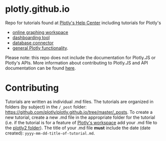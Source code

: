 # plotly.github.io
Repo for tutorials found at [Plotly's Help Center](http://help.plot.ly/) including tutorials for Plotly's 
- [online graphing workspace](http://help.plot.ly/tutorials/#basic)
- [dashboarding tool](http://help.plot.ly/tutorials/#dashboard)
- [database connector](http://help.plot.ly/database-connectors/) 
- [general Plotly functionality](http://help.plot.ly/tutorials/#fundamentals).

Please note: this repo does not include the documentation for Plotly.JS or Plotly's APIs. More information about contributing to Plotly.JS and API documentation can be found [here](https://github.com/plotly/documentation/blob/source-design-merge/Contributing.md). 

# Contributing
Tutorials are written as individual .md files. The tutorials are organized in folders (by subject) in the `/_post` folder: https://github.com/plotly/plotly.github.io/tree/master/_posts.
To create a new tutorial, create a new .md file in the appropriate folder for the tutorial (i.e. if the tutorial is for a feature of [Plotly's workspace](https://plot.ly/create/) add your .md file to the [plotly2 folder](https://github.com/plotly/plotly.github.io/tree/master/_posts/plotly2)).
The title of your .md file **must** include the date (date created): `yyyy-mm-dd-title-of-tutorial.md`.
